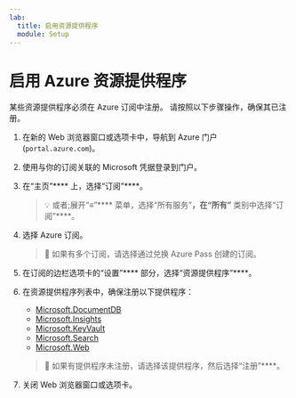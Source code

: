 ```yaml
---
lab:
  title: 启用资源提供程序
  module: Setup
---
```


# 启用 Azure 资源提供程序

某些资源提供程序必须在 Azure 订阅中注册。 请按照以下步骤操作，确保其已注册。

1. 在新的 Web 浏览器窗口或选项卡中，导航到 Azure 门户 (``portal.azure.com``)。

1. 使用与你的订阅关联的 Microsoft 凭据登录到门户。

1. 在“主页”**** 上，选择“订阅”****。

    > &#128161; 或者;展开“&#8801;”**** 菜单，选择“所有服务”****，在“所有”**** 类别中选择“订阅”****。

1. 选择 Azure 订阅。

    > &#128221; 如果有多个订阅，请选择通过兑换 Azure Pass 创建的订阅。

1. 在订阅的边栏选项卡的“设置”**** 部分，选择“资源提供程序”****。

1. 在资源提供程序列表中，确保注册以下提供程序：
    - [Microsoft.DocumentDB][docs.microsoft.com/azure/templates/microsoft.documentdb/databaseaccounts]
    - [Microsoft.Insights][docs.microsoft.com/azure/templates/microsoft.insights/components]
    - [Microsoft.KeyVault][docs.microsoft.com/azure/templates/microsoft.keyvault/vaults]
    - [Microsoft.Search][docs.microsoft.com/azure/templates/microsoft.search/searchservices]
    - [Microsoft.Web][docs.microsoft.com/azure/templates/microsoft.web/sites]

    > &#128221; 如果有提供程序未注册，请选择该提供程序，然后选择“注册”****。

1. 关闭 Web 浏览器窗口或选项卡。

[docs.microsoft.com/azure/templates/microsoft.documentdb/databaseaccounts]: https://docs.microsoft.com/azure/templates/microsoft.documentdb/databaseaccounts
[docs.microsoft.com/azure/templates/microsoft.insights/components]: https://docs.microsoft.com/azure/templates/microsoft.insights/components
[docs.microsoft.com/azure/templates/microsoft.keyvault/vaults]: https://docs.microsoft.com/azure/templates/microsoft.keyvault/vaults
[docs.microsoft.com/azure/templates/microsoft.search/searchservices]: https://docs.microsoft.com/azure/templates/microsoft.search/searchservices
[docs.microsoft.com/azure/templates/microsoft.web/sites]: https://docs.microsoft.com/azure/templates/microsoft.web/sites
